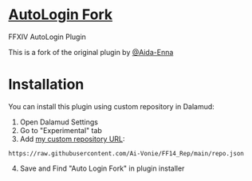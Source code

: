 # [AutoLogin Fork](https://api.github.com/repos/Ai-Vonie/AutoLoginFork/releases)
FFXIV AutoLogin Plugin

This is a fork of the original plugin by [@Aida-Enna](https://github.com/Aida-Enna/XIVPlugins/tree/main/AutoLogin)

# Installation

You can install this plugin using custom repository in Dalamud:

1. Open Dalamud Settings
2. Go to "Experimental" tab
3. Add [my custom repository URL](https://github.com/Ai-Vonie/FF14_Rep):
```
https://raw.githubusercontent.com/Ai-Vonie/FF14_Rep/main/repo.json
```
4. Save and Find "Auto Login Fork" in plugin installer
